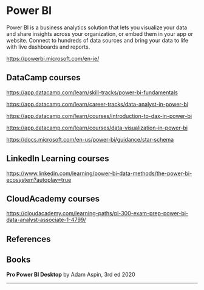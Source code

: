 # Power BI

Power BI is a business analytics solution that lets you visualize your data and share insights across your organization, or embed them in your app or website. Connect to hundreds of data sources and bring your data to life with live dashboards and reports.

https://powerbi.microsoft.com/en-ie/


## DataCamp courses

https://app.datacamp.com/learn/skill-tracks/power-bi-fundamentals

https://app.datacamp.com/learn/career-tracks/data-analyst-in-power-bi

https://app.datacamp.com/learn/courses/introduction-to-dax-in-power-bi

https://app.datacamp.com/learn/courses/data-visualization-in-power-bi

https://docs.microsoft.com/en-us/power-bi/guidance/star-schema

## LinkedIn Learning courses

https://www.linkedin.com/learning/power-bi-data-methods/the-power-bi-ecosystem?autoplay=true

## CloudAcademy courses

https://cloudacademy.com/learning-paths/pl-300-exam-prep-power-bi-data-analyst-associate-1-4799/



## References


## Books

**Pro Power BI Desktop** by Adam Aspin, 3rd ed 2020


---
